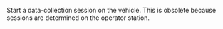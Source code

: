 Start a data-collection session on the vehicle.  This is obsolete
because sessions are determined on the operator station.
